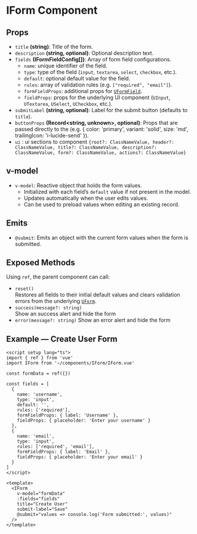 # IForm Component

## Props

- `title` **(string)**: Title of the form.
- `description` **(string, optional)**: Optional description text.
- `fields` **(IFormFieldConfig[])**: Array of form field configurations.
  - `name`: unique identifier of the field.
  - `type`: type of the field (`input`, `textarea`, `select`, `checkbox`, etc.).
  - `default`: optional default value for the field.
  - `rules`: array of validation rules (e.g. `["required", "email"]`).
  - `formFieldProps`: additional props for [`UFormField`](https://ui.nuxt.com/components/form#formfield).
  - `fieldProps`: props for the underlying UI component (`UInput`, `UTextarea`, `USelect`, `UCheckbox`, etc.).
- `submitLabel` **(string, optional)**: Label for the submit button (defaults to `title`).
- `buttonProps` **(Record<string, unknown>, optional)**: Props that are passed directly to the <UButton type="submit"> (e.g. { color: 'primary', variant: 'solid', size: 'md', trailingIcon: 'i-lucide-send' }).
- `ui` : ui sections to component `{root?: ClassNameValue, header?: ClassNameValue, title?: ClassNameValue, description?: ClassNameValue, form?: ClassNameValue, actions?: ClassNameValue}`

## v-model

- `v-model`: Reactive object that holds the form values.
  - Initialized with each field’s `default` value if not present in the model.
  - Updates automatically when the user edits values.
  - Can be used to preload values when editing an existing record.

## Emits

- `@submit`: Emits an object with the current form values when the form is submitted.

## Exposed Methods

Using `ref`, the parent component can call:

- `reset()`  
  Restores all fields to their initial default values and clears validation errors from the underlying [`UForm`](https://ui.nuxt.com/components/form).
- `success(message?: string)`  
    Show an success alert and hide the form
- `error(message?: string)`
    Show an error alert and hide the form

## Example — Create User Form

```vue
<script setup lang="ts">
import { ref } from 'vue'
import IForm from '~/components/IForm/IForm.vue'

const formData = ref({})

const fields = [
  {
    name: 'username',
    type: 'input',
    default: '',
    rules: ['required'],
    formFieldProps: { label: 'Username' },
    fieldProps: { placeholder: 'Enter your username' }
  },
  {
    name: 'email',
    type: 'input',
    rules: ['required', 'email'],
    formFieldProps: { label: 'Email' },
    fieldProps: { placeholder: 'Enter your email' }
  }
]
</script>

<template>
  <IForm
    v-model="formData"
    :fields="fields"
    title="Create User"
    submit-label="Save"
    @submit="values => console.log('Form submitted:', values)"
  />
</template>
